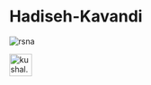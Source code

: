 # Hadiseh-Kavandi


![rsna](https://github.com/HadisKavandi/Hadiseh-Kavandi/assets/134537106/62bfef72-d45f-44eb-b4dc-9157fc424807)

<a href="https://www.linkedin.com/in/mohammad-reza-askari-b61262a4/" target="blank"><img align="center" src="https://user-images.githubusercontent.com/44175575/189038849-582b4a0e-23ef-411b-9839-ba1f6b864766.png" alt="kushal.bhanot.98" height="40" width="40" /></a> &nbsp;&nbsp;
